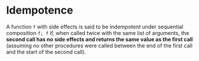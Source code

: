 # Idempotence

A function `f` with side effects is said to be indempotent under sequential composition `f; f` if, when called twice with the same list of arguments, the __second call has no side effects and returns the same value as the first call__ (assuming no other procedures were called between the end of the first call and the start of the second call).
